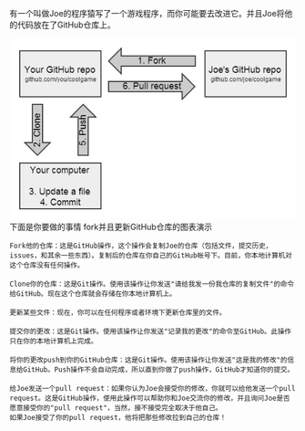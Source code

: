 有一个叫做Joe的程序猿写了一个游戏程序，而你可能要去改进它。并且Joe将他的代码放在了GitHub仓库上。

![](./736876-20170415203200580-1160875629.png)
下面是你要做的事情
fork并且更新GitHub仓库的图表演示

    Fork他的仓库：这是GitHub操作，这个操作会复制Joe的仓库（包括文件，提交历史，issues，和其余一些东西）。复制后的仓库在你自己的GitHub帐号下。目前，你本地计算机对这个仓库没有任何操作。

    Clone你的仓库：这是Git操作。使用该操作让你发送"请给我发一份我仓库的复制文件"的命令给GitHub。现在这个仓库就会存储在你本地计算机上。

    更新某些文件：现在，你可以在任何程序或者环境下更新仓库里的文件。

    提交你的更改：这是Git操作。使用该操作让你发送"记录我的更改"的命令至GitHub。此操作只在你的本地计算机上完成。

    将你的更改push到你的GitHub仓库：这是Git操作。使用该操作让你发送"这是我的修改"的信息给GitHub。Push操作不会自动完成，所以直到你做了push操作，GitHub才知道你的提交。

    给Joe发送一个pull request：如果你认为Joe会接受你的修改，你就可以给他发送一个pull request。这是GitHub操作，使用此操作可以帮助你和Joe交流你的修改，并且询问Joe是否愿意接受你的"pull request"，当然，接不接受完全取决于他自己。
    如果Joe接受了你的pull request，他将把那些修改拉到自己的仓库！